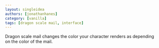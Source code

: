 ```yaml
---
layout: singleidea
authors: [jonathanhanes]
category: [vanilla]
tags: [dragon scale mail, interface]
---
```

Dragon scale mail changes the color your character renders as depending on the color of the mail.
